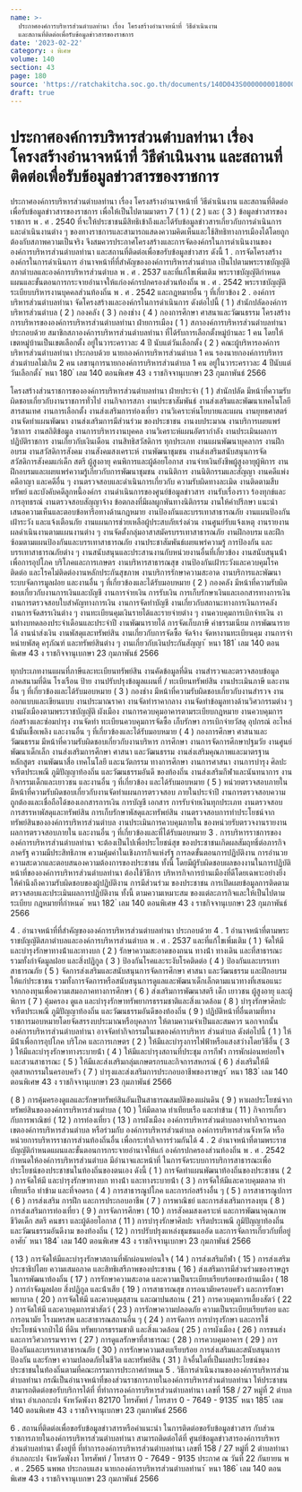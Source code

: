 ```yaml
---
name: >-
  ประกาศองค์การบริหารส่วนตำบลท่านา เรื่อง โครงสร้างอำนาจหน้าที่ วิธีดำเนินงาน
  และสถานที่ติดต่อเพื่อรับข้อมูลข่าวสารของราชการ
date: '2023-02-22'
category: ง พิเศษ
volume: 140
section: 43
page: 180
source: 'https://ratchakitcha.soc.go.th/documents/140D043S0000000018000.pdf'
draft: true
---
```


# ประกาศองค์การบริหารส่วนตำบลท่านา เรื่อง โครงสร้างอำนาจหน้าที่ วิธีดำเนินงาน และสถานที่ติดต่อเพื่อรับข้อมูลข่าวสารของราชการ

ประกาศองค์การบริหารส่วนตําบลท่านา เรื่อง โครงสร้างอํานาจหน้าที่ วิธีดําเนินงาน และสถานที่ติดต่อ เพื่อรับข้อมูลข่าวสารของราชการ เพื่อให้เป็นไปตามมาตรา 7 ( 1 ) ( 2 ) และ ( 3 ) ข้อมูลข่าวสารของราชการ พ . ศ . 2540 ที่จะให้ประชาชนมีสิทธิเข้าถึงและได้รับข้อมูลข่าวสารเกี่ยวกับการดําเนินการและดําเนินงานต่าง ๆ ของทางราชการและสามารถแสดงความคิดเห็นและใช้สิทธิทางการเมืองได้โดยถูกต้องกับสภาพความเป็นจริง จึงสมควรประกาศโครงสร้างและการจัดองค์กรในการดําเนินงานขององค์การบริหารส่วนตําบลท่านา และสถานที่ติดต่อเพื่อขอรับข้อมูลข่าวสาร ดังนี้ 1 . การจัดโครงสร้างองค์กรในการดําเนินการ อํานาจหน้าที่ที่สําคัญขององค์การบริหารส่วนตําบล เป็นไปตามพระราชบัญญัติสภาตําบลและองค์การบริหารส่วนตําบล พ . ศ . 2537 และที่แก้ไขเพิ่มเติม พระราชบัญญัติกําหนดแผนและขั้นตอนการกระจายอํานาจให้แก่องค์กรปกครองส่วนท้องถิ่น พ . ศ . 2542 พระราชบัญญัติระเบียบบริหารงานบุคคลส่วนท้องถิ่น พ . ศ . 2542 และกฎหมายอื่น ๆ ที่เกี่ยวข้อง 2 . องค์การบริหารส่วนตําบลท่านา จัดโครงสร้างและองค์กรในการดําเนินการ ดังต่อไปนี้ ( 1 ) สํานักปลัดองค์การบริหารส่วนตําบล ( 2 ) กองคลัง ( 3 ) กองช่าง ( 4 ) กองการศึกษา ศาสนาและวัฒนธรรม โครงสร้างการบริหารขององค์การบริหารส่วนตําบลท่านา ฝ่ายการเมือง ( 1 ) สภาองค์การบริหารส่วนตําบลท่านา ประกอบด้วย สมาชิกสภาองค์การบริหารส่วนตําบลท่านา ที่ได้รับการเลือกตั้งหมู่บ้านละ 1 คน โดยให้เขตหมู่บ้านเป็นเขตเลือกตั้ง อยู่ในวาระคราวละ 4 ปี นับแต่วันเลือกตั้ง ( 2 ) คณะผู้บริหารองค์การบริหารส่วนตําบลท่านา ประกอบด้วย นายกองค์การบริหารส่วนตําบล 1 คน รองนายกองค์การบริหารส่วนตําบลไม่เกิน 2 คน เลขานุการนายกองค์การบริหารส่วนตําบล 1 คน อยู่ในวาระคราวละ 4 ปีนับแต่วันเลือกตั้ง ้ หนา 180 ่ เลม 140 ตอนพิเศษ 43 ง ราชกิจจานุเบกษา 23 กุมภาพันธ์ 2566

โครงสร้างส่วนราชการขององค์การบริหารส่วนตําบลท่านา ฝ่ายประจํา ( 1 ) สํานักปลัด มีหน้าที่ความรับผิดชอบเกี่ยวกับงานราชการทั่วไป งานกิจการสภา งานประชาสัมพันธ์ งานส่งเสริมและพัฒนาเทคโนโลยีสารสนเทศ งานการเลือกตั้ง งานส่งเสริมการท่องเที่ยว งานวิเคราะห์นโยบายและแผน งานยุทธศาสตร์ งานจัดทําแผนพัฒนา งานส่งเสริมการมีส่วนร่วม ของประชาชน งานงบประมาณ งานบริการเผยแพร่วิชาการ งานสถิติข้อมูล งานการบริหารงานบุคคล งานวิเคราะห์แผนอัตรากําลัง งานประเมินผลการปฏิบัติราชการ งานเกี่ยวกับเงินเดือน งานสิทธิสวัสดิการ ทุกประเภท งานแผนพัฒนาบุคลากร งานฝึกอบรม งานสวัสดิการสังคม งานสังคมสงเคราะห์ งานพัฒนาชุมชน งานส่งเสริมสนับสนุนการจัดสวัสดิการสังคมแก่เด็ก สตรี ผู้สูงอายุ คนพิการและผู้ด้อยโอกาส งานจ่ายเงินยังชีพผู้สูงอายุผู้พิการ งานฝึกอบรมและเผยแพร่ความรู้เกี่ยวกับการพัฒนาชุมชน งานนิติการ งานนิติกรรมและสัญญา งานคดีแพ่ง คดีอาญา และคดีอื่น ๆ งานตรวจสอบและดําเนินการเกี่ยวกับ ความรับผิดทางละเมิด งานติดตามสืบทรัพย์ และบังคับคดีลูกหนี้องค์กร งานดําเนินการของศูนย์ข้อมูลข่าวสาร งานรับเรื่องราว ร้องทุกข์และการอุทธรณ์ งานตรวจสอบสัญญาจ้าง ข้อตกลงที่มีผลผูกพันทางนิติกรรม งานให้คําปรึกษา แนะนําเสนอความเห็นและตอบข้อหารือทางด้านกฎหมาย งานป้องกันและบรรเทาสาธารณภัย งานแผนป้องกันเฝ้าระวัง และแจ้งเตือนภัย งานแผนการช่วยเหลือผู้ประสบภัยเร่งด่วน งานศูนย์รับแจ้งเหตุ งานรายงานผลดําเนินงานตามแผนงานต่าง ๆ งานจัดตั้งกลุ่มอาสาสมัครบรรเทาสาธารณภัย งานฝึกอบรม และฝึกซ้อมตามแผนป้องกันและบรรเทาสาธารณภัย งานประชาสัมพันธ์เผยแพร่ความรู้ การป้องกัน และบรรเทาสาธารณภัยต่าง ๆ งานสนับสนุนและประสานงานกับหน่วยงานอื่นที่เกี่ยวข้อง งานสนับสนุนน้ํา เพื่อการอุปโภค บริโภคและการเกษตร งานบริหารสาธารณสุข งานป้องกันเฝ้าระวังและควบคุมโรคติดต่อ และโรคไม่ติดต่องานหลักประกันสุขภาพ งานบริการรักษาความสะอาด งานบริการและพัฒนาระบบจัดการมูลฝอย และงานอื่น ๆ ที่เกี่ยวข้องและได้รับมอบหมาย ( 2 ) กองคลัง มีหน้าที่ความรับผิดชอบเกี่ยวกับงานการเงินและบัญชี งานการจ่ายเงิน การรับเงิน การเก็บรักษาเงินและเอกสารทางการเงิน งานการตรวจสอบใบสําคัญทางการเงิน งานการจัดทําบัญชี งานเกี่ยวกับสถานะทางการเงินการคลัง งานการจัดสรรเงินต่าง ๆ งานทะเบียนคุมเงินรายได้และรายจ่ายต่าง ๆ งานควบคุมการเบิกจ่ายเงิน งานทํางบทดลองประจําเดือนและประจําปี งานพัฒนารายได้ การจัดเก็บภาษี ค่าธรรมเนียม การพัฒนารายได้ งานนําส่งเงิน งานพัสดุและทรัพย์สิน งานเกี่ยวกับการจัดซื้อ จัดจ้าง จัดหางานทะเบียนคุม งานการจําหน่ายพัสดุ ครุภัณฑ์ และทรัพย์สินต่าง ๆ งานเกี่ยวกับเงินประกันสัญญา ้ หนา 181 ่ เลม 140 ตอนพิเศษ 43 ง ราชกิจจานุเบกษา 23 กุมภาพันธ์ 2566

ทุกประเภทงานแผนที่ภาษีและทะเบียนทรัพย์สิน งานคัดข้อมูลที่ดิน งานสํารวจและตรวจสอบข้อมูล ภาคสนามที่ดิน โรงเรือน ป้าย งานปรับปรุงข้อมูลแผนที่ / ทะเบียนทรัพย์สิน งานประเมินภาษี และงานอื่น ๆ ที่เกี่ยวข้องและได้รับมอบหมาย ( 3 ) กองช่าง มีหน้าที่ความรับผิดชอบเกี่ยวกับงานสํารวจ งานออกแบบและเขียนแบบ งานประมาณราคา งานจัดทําราคากลาง งานจัดทําข้อมูลทางด้านวิศวกรรมต่าง ๆ งานผังเมืองตามพระราชบัญญัติ ผังเมือง งานการควบคุมอาคารตามระเบียบกฎหมาย งานควบคุมการก่อสร้างและซ่อมบํารุง งานจัดทํา ทะเบียนควบคุมการจัดซื้อ เก็บรักษา การเบิกจ่ายวัสดุ อุปกรณ์ อะไหล่ น้ํามันเชื้อเพลิง และงานอื่น ๆ ที่เกี่ยวข้องและได้รับมอบหมาย ( 4 ) กองการศึกษา ศาสนาและวัฒนธรรม มีหน้าที่ความรับผิดชอบเกี่ยวกับงานบริหาร การศึกษา งานการจัดการศึกษาปฐมวัย งานศูนย์พัฒนาเด็กเล็ก งานส่งเสริมการศึกษา ศาสนา และวัฒนธรรม งานส่งเสริมคุณภาพและมาตรฐานหลักสูตร งานพัฒนาสื่อ เทคโนโลยี และนวัตกรรม ทางการศึกษา งานการศาสนา งานการบํารุง ศิลปะ จารีตประเพณี ภูมิปัญญาท้องถิ่น และวัฒนธรรมอันดี ของท้องถิ่น งานส่งเสริมกีฬาและนันทนาการ งานกิจกรรมเด็กและเยาวชน และงานอื่น ๆ ที่เกี่ยวข้อง และได้รับมอบหมาย ( 5 ) หน่วยตรวจสอบภายใน มีหน้าที่ความรับผิดชอบเกี่ยวกับงานจัดทําแผนการตรวจสอบ ภายในประจําปี งานการตรวจสอบความถูกต้องและเชื่อถือได้ของเอกสารการเงิน การบัญชี เอกสาร การรับจ่ายเงินทุกประเภท งานตรวจสอบการสรรหาพัสดุและทรัพย์สิน การเก็บรักษาพัสดุและทรัพย์สิน งานตรวจสอบการทําประโยชน์จากทรัพย์สินขององค์การบริหารส่วนตําบล งานประเมินการควบคุมภายใน ของหน่วยรับตรวจงานรายงานผลการตรวจสอบภายใน และงานอื่น ๆ ที่เกี่ยวข้องและที่ได้รับมอบหมาย 3 . การบริหารราชการขององค์การบริหารส่วนตําบลท่านา จะต้องเป็นไปเพื่อประโยชน์สุข ของประชาชนเกิดผลสัมฤทธิ์ต่อภารกิจภาครัฐ ความมีประสิทธิภาพ ความคุ้มค่าในเชิงภารกิจแห่งรัฐ การลดขั้นตอนการปฏิบัติงาน การอํานวยความสะดวกและตอบสนองความต้องการของประชาชน ทั้งนี้ โดยมีผู้รับผิดชอบผลของงานในการปฏิบัติหน้าที่ขององค์การบริหารส่วนตําบลท่านา ต้องใช้วิธีการ บริหารกิจการบ้านเมืองที่ดีโดยเฉพาะอย่างยิ่งให้คํานึงถึงความรับผิดชอบของผู้ปฏิบัติงาน การมีส่วนร่วม ของประชาชน การเปิดเผยข้อมูลการติดตามตรวจสอบและประเมินผลการปฏิบัติงาน ทั้งนี้ ตามความเหมาะสม ของแต่ละภารกิจและให้เป็นไปตามระเบียบ กฎหมายที่กําหนด ้ หนา 182 ่ เลม 140 ตอนพิเศษ 43 ง ราชกิจจานุเบกษา 23 กุมภาพันธ์ 2566

4 . อํานาจหน้าที่ที่สําคัญขององค์การบริหารส่วนตําบลท่านา ประกอบด้วย 4 . 1 อํานาจหน้าที่ตามพระราชบัญญัติสภาตําบลและองค์การบริหารส่วนตําบล พ . ศ . 2537 และที่แก้ไขเพิ่มเติม ( 1 ) จัดให้มีและบํารุงรักษาทางน้ําและทางบก ( 2 ) รักษาความสะอาดของถนน ทางน้ํา ทางเดิน และที่สาธารณะ รวมทั้งกําจัดมูลฝอย และสิ่งปฏิกูล ( 3 ) ป้องกันโรคและระงับโรคติดต่อ ( 4 ) ป้องกันและบรรเทาสาธารณภัย ( 5 ) จัดการส่งเสริมและสนับสนุนการจัดการศึกษา ศาสนา และวัฒนธรรม และฝึกอบรม ให้แก่ประชาชน รวมทั้งการจัดการหรือสนับสนุนการดูแลและพัฒนาเด็กเล็กตามแนวทางที่เสนอแนะ จากกองทุนเพื่อความเสมอภาคทางการศึกษา ( 6 ) ส่งเสริมการพัฒนาสตรี เด็ก เยาวชน ผู้สูงอายุ และผู้พิการ ( 7 ) คุ้มครอง ดูแล และบํารุงรักษาทรัพยากรธรรมชาติและสิ่งแวดล้อม ( 8 ) บํารุงรักษาศิลปะ จารีตประเพณี ภูมิปัญญาท้องถิ่น และวัฒนธรรมอันดีของท้องถิ่น ( 9 ) ปฏิบัติหน้าที่อื่นตามที่ทางราชการมอบหมายโดยจัดสรรงบประมาณหรือบุคลากร ให้ตามความจําเป็นและสมควร นอกจากนั้น องค์การบริหารส่วนตําบลท่านา อาจจัดทํากิจกรรมในเขตองค์การบริหาร ส่วนตําบล ดังต่อไปนี้ ( 1 ) ให้มีน้ําเพื่อการอุปโภค บริโภค และการเกษตร ( 2 ) ให้มีและบํารุงการไฟฟ้าหรือแสงสว่างโดยวิธีอื่น ( 3 ) ให้มีและบํารุงรักษาทางระบายน้ํา ( 4 ) ให้มีและบํารุงสถานที่ประชุม การกีฬา การพักผ่อนหย่อยใจและสวนสาธารณะ ( 5 ) ให้มีและส่งเสริมกลุ่มเกษตรกรและกิจการสหกรณ์ ( 6 ) ส่งเสริมให้มีอุตสาหกรรมในครอบครัว ( 7 ) บํารุงและส่งเสริมการประกอบอาชีพของราษฎร ้ หนา 183 ่ เลม 140 ตอนพิเศษ 43 ง ราชกิจจานุเบกษา 23 กุมภาพันธ์ 2566

( 8 ) การคุ้มครองดูแลและรักษาทรัพย์สินอันเป็นสาธารณสมบัติของแผ่นดิน ( 9 ) หาผลประโยชน์จากทรัพย์สินขององค์การบริหารส่วนตําบล ( 10 ) ให้มีตลาด ท่าเทียบเรือ และท่าข้าม ( 11 ) กิจการเกี่ยวกับการพาณิชย์ ( 12 ) การท่องเที่ยว ( 13 ) การผังเมือง องค์การบริหารส่วนตําบลอาจทํากิจการนอกเขตองค์การบริหารส่วนตําบล หรือร่วมกับ องค์การบริหารส่วนตําบล องค์การบริหารส่วนจังหวัด หรือหน่วยการบริหารราชการส่วนท้องถิ่นอื่น เพื่อกระทํากิจการร่วมกันได้ 4 . 2 อํานาจหน้าที่ตามพระราชบัญญัติกําหนดแผนและขั้นตอนการกระจายอํานาจให้แก่ องค์กรปกครองส่วนท้องถิ่น พ . ศ . 2542 กําหนดให้องค์การบริหารส่วนตําบล มีอํานาจและหน้าที่ ในการจัดระบบการบริการสาธารณะเพื่อประโยชน์ของประชาชนในท้องถิ่นของตนเอง ดังนี้ ( 1 ) การจัดทําแผนพัฒนาท้องถิ่นของประชาชน ( 2 ) การจัดให้มี และบํารุงรักษาทางบก ทางน้ํา และทางระบายน้ํา ( 3 ) การจัดให้มีและควบคุมตลาด ท่าเทียบเรือ ท่าข้าม และที่จอดรถ ( 4 ) การสาธารณูปโภค และการก่อสร้างอื่น ๆ ( 5 ) การสาธารณูปการ ( 6 ) การส่งเสริม การฝึก และการประกอบอาชีพ ( 7 ) การพาณิชย์ และการส่งเสริมการลงทุน ( 8 ) การส่งเสริมการท่องเที่ยว ( 9 ) การจัดการศึกษา ( 10 ) การสังคมสงเคราะห์ และการพัฒนาคุณภาพชีวิตเด็ก สตรี คนชรา และผู้ด้อยโอกาส ( 11 ) การบํารุงรักษาศิลปะ จารีตประเพณี ภูมิปัญญาท้องถิ่น และวัฒนธรรมอันดีงาม ของท้องถิ่น ( 12 ) การปรับปรุงแหล่งชุมชนแออัด และการจัดการเกี่ยวกับที่อยู่อาศัย ้ หนา 184 ่ เลม 140 ตอนพิเศษ 43 ง ราชกิจจานุเบกษา 23 กุมภาพันธ์ 2566

( 13 ) การจัดให้มีและบํารุงรักษาสถานที่พักผ่อนหย่อนใจ ( 14 ) การส่งเสริมกีฬา ( 15 ) การส่งเสริมประชาธิปไตย ความเสมอภาค และสิทธิเสรีภาพของประชาชน ( 16 ) ส่งเสริมการมีส่วนร่วมของราษฎรในการพัฒนาท้องถิ่น ( 17 ) การรักษาความสะอาด และความเป็นระเบียบเรียบร้อยของบ้านเมือง ( 18 ) การกําจัดมูลฝอย สิ่งปฏิกูล และน้ําเสีย ( 19 ) การสาธารณสุข การอนามัยครอบครัว และการรักษาพยาบาล ( 20 ) การจัดให้มี และควบคุมสุสาน และฌาปนสถาน ( 21 ) การควบคุมการเลี้ยงสัตว์ ( 22 ) การจัดให้มี และควบคุมการฆ่าสัตว์ ( 23 ) การรักษาความปลอดภัย ความเป็นระเบียบเรียบร้อย และการอนามัย โรงมหรสพ และสาธารณสถานอื่น ๆ ( 24 ) การจัดการ การบํารุงรักษา และการใช้ประโยชน์จากป่าไม้ ที่ดิน ทรัพยากรธรรมชาติ และสิ่งแวดล้อม ( 25 ) การผังเมือง ( 26 ) การขนส่ง และการวิศวกรรมจราจร ( 27 ) การดูแลรักษาที่สาธารณะ ( 28 ) การควบคุมอาคาร ( 29 ) การป้องกันและบรรเทาสาธารณภัย ( 30 ) การรักษาความสงบเรียบร้อย การส่งเสริมและสนับสนุนการป้องกัน และรักษา ความปลอดภัยในชีวิต และทรัพย์สิน ( 31 ) กิจอื่นใดที่เป็นผลประโยชน์ของประชาชนในท้องถิ่นตามที่คณะกรรมการประกาศกําหนด 5 . วิธีการดําเนินงานขององค์การบริหารส่วนตําบลท่านา กรณีเป็นอํานาจหน้าที่ของส่วนราชการภายในองค์การบริหารส่วนตําบลท่านา ให้ประชาชน สามารถติดต่อขอรับบริการได้ที่ ที่ทําการองค์การบริหารส่วนตําบลท่านา เลขที่ 158 / 27 หมู่ที่ 2 ตําบลท่านา อําเภอกะปง จังหวัดพังงา 82170 โทรศัพท์ / โทรสาร 0 - 7649 - 9135 ้ หนา 185 ่ เลม 140 ตอนพิเศษ 43 ง ราชกิจจานุเบกษา 23 กุมภาพันธ์ 2566

6 . สถานที่ติดต่อเพื่อขอรับข้อมูลข่าวสารหรือคําแนะนํา ในการติดต่อขอรับข้อมูลข่าวสาร กับส่วนราชการภายในองค์การบริหารส่วนตําบลท่านา สามารถติดต่อได้ที่ ศูนย์ข้อมูลข่าวสารองค์การบริหาร ส่วนตําบลท่านา ตั้งอยู่ที่ ที่ทําการองค์การบริหารส่วนตําบลท่านา เลขที่ 158 / 27 หมู่ที่ 2 ตําบลท่านา อําเภอกะปง จังหวัดพังงา โทรศัพท์ / โทรสาร 0 - 7649 - 9135 ประกาศ ณ วันที่ 22 กันยายน พ . ศ . 2565 นพพล ประกอบแสง นายกองค์การบริหารส่วนตําบลท่านา ้ หนา 186 ่ เลม 140 ตอนพิเศษ 43 ง ราชกิจจานุเบกษา 23 กุมภาพันธ์ 2566
